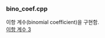 

### bino_coef.cpp
이항 계수(binomial coefficient)을 구현함.  
[이항 계수 3](https://www.acmicpc.net/problem/11401)